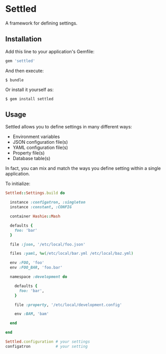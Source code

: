 # Settled

A framework for defining settings.


## Installation

Add this line to your application's Gemfile:

```ruby
gem 'settled'
```

And then execute:

    $ bundle

Or install it yourself as:

    $ gem install settled


## Usage

Settled allows you to define settings in many different ways:

* Environment variables
* JSON configuration file(s)
* YAML configuration file(s)
* Property file(s)
* Database table(s)

In fact, you can mix and match the ways you define setting within a single
application.

To initialize:

```ruby
Settled::Settings.build do

  instance :configatron, :singleton
  instance :constant, :CONFIG

  container Hashie::Mash

  defaults {
    foo: 'bar'
  }

  file :json, '/etc/local/foo.json'

  files :yaml, %w(/etc/local/bar.yml /etc/local/baz.yml)

  env :FOO, 'foo'
  env :FOO_BAR, 'foo.bar'

  namespace :development do

    defaults {
      foo: 'bar',
    }

    file :property, '/etc/local/development.config'

    env :BAM, 'bam'

  end

end

Settled.configuration # your settings
configatron           # your setting
```

